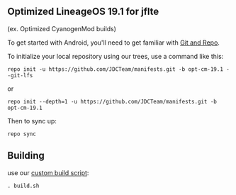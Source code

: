 
Optimized LineageOS 19.1 for jflte
---------------
(ex. Optimized CyanogenMod builds)

To get started with Android, you'll need to get
familiar with [Git and Repo](http://source.android.com/source/using-repo.html).

To initialize your local repository using our trees, use a command like this:

    repo init -u https://github.com/JDCTeam/manifests.git -b opt-cm-19.1 --git-lfs

or

    repo init --depth=1 -u https://github.com/JDCTeam/manifests.git -b opt-cm-19.1

Then to sync up:

    repo sync

Building
---------------


use our [custom build script](https://github.com/JDCTeam/android_vendor_jdc/blob/opt-cm-19.1/build.sh):

    . build.sh

